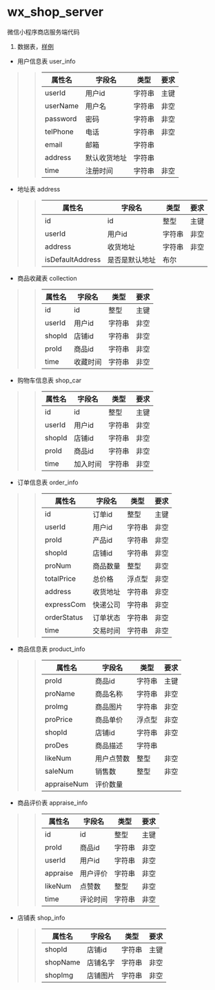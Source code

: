 # wx_shop_server
微信小程序商店服务端代码

1. 数据表，[样例](https://www.jianshu.com/p/91cc254cbe1b)
 - 用户信息表 user_info  
 
>>|属性名|字段名|类型|要求  
>>|---|---|---|---|  
>>|userId|用户id|字符串|主键
>>|userName|用户名|字符串|非空
>>|password|密码|字符串|非空
>>|telPhone|电话|字符串|非空
>>|email|邮箱|字符串|
>>|address|默认收货地址|字符串|
>>|time|注册时间|字符串|非空

 - 地址表 address
 
>>|属性名|字段名|类型|要求  
>>|---|---|---|---|  
>>|id|id|整型|主键
>>|userId|用户id|字符串|非空
>>|address|收货地址|字符串|非空
>>|isDefaultAddress|是否是默认地址|布尔|

 - 商品收藏表 collection
 
>>|属性名|字段名|类型|要求  
>>|---|---|---|---|  
>>|id|id|整型|主键
>>|userId|用户id|字符串|非空
>>|shopId|店铺id|字符串|非空
>>|proId|商品id|字符串|非空
>>|time|收藏时间|字符串|非空

 - 购物车信息表 shop_car
 
>>|属性名|字段名|类型|要求  
>>|---|---|---|---|  
>>id|id|整型|主键
>>|userId|用户id|字符串|非空
>>|shopId|店铺id|字符串|非空
>>|proId|商品id|字符串|非空
>>|time|加入时间|字符串|非空

 - 订单信息表 order_info
 
>>|属性名|字段名|类型|要求  
>>|---|---|---|---|
>>|id|订单id|整型|主键
>>|userId|用户id|字符串|非空
>>|proId|产品id|字符串|非空
>>|shopId|店铺id|字符串|非空
>>|proNum|商品数量|整型|非空
>>|totalPrice|总价格|浮点型|非空
>>|address|收货地址|字符串|非空
>>|expressCom|快递公司|字符串|非空
>>|orderStatus|订单状态|字符串|非空
>>|time|交易时间|字符串|非空

 - 商品信息表 product_info
 
>>|属性名|字段名|类型|要求  
>>|---|---|---|---|
>>|proId|商品id|字符串|主键
>>|proName|商品名称|字符串|非空
>>|proImg|商品图片|字符串|非空
>>|proPrice|商品单价|浮点型|非空
>>|shopId|店铺id|字符串|非空
>>|proDes|商品描述|字符串|
>>|likeNum|用户点赞数|整型|非空
>>|saleNum|销售数|整型|非空
>>|appraiseNum|评价数量

 - 商品评价表 appraise_info
 
>>|属性名|字段名|类型|要求  
>>|---|---|---|---|
>>|id|id|整型|主键
>>|proId|商品id|字符串|非空
>>|userId|用户id|字符串|非空
>>|appraise|用户评价|字符串|非空
>>|likeNum|点赞数|整型|非空
>>|time|评论时间|字符串|非空

 - 店铺表 shop_info
 
>>|属性名|字段名|类型|要求  
>>|---|---|---|---|
>>|shopId|店铺id|字符串|主键
>>|shopName|店铺名字|字符串|非空
>>|shopImg|店铺图片|字符串|非空




